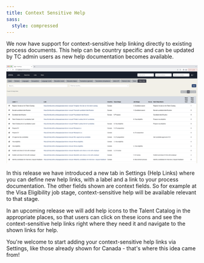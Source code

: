 ```yaml
---
title: Context Sensitive Help
sass:
  style: compressed
---
```


We now have support for context-sensitive help linking directly to existing process documents. This 
help can be country specific and can be updated by TC admin users as new help documentation becomes 
available.

<div class="card-image-container">
  <img src="./../assets/images/v221/ContextHelp.png" 
        alt="Context Sensitive Help" class="card-image">
</div>

In this release we have introduced a new tab in Settings (Help Links) where you can define new 
help links, with a label and a link to your process documentation. The other fields shown are context 
fields. So for example at the Visa Eligibility job stage, context-sensitive help will be available
relevant to that stage.

In an upcoming release we will add help icons to the Talent Catalog in the appropriate places, so 
that users can click on these icons and see the context-sensitive help links right where they need
it and navigate to the shown links for help.

You're welcome to start adding your context-sensitive help links via Settings, like those already 
shown for Canada - that's where this idea came from!
